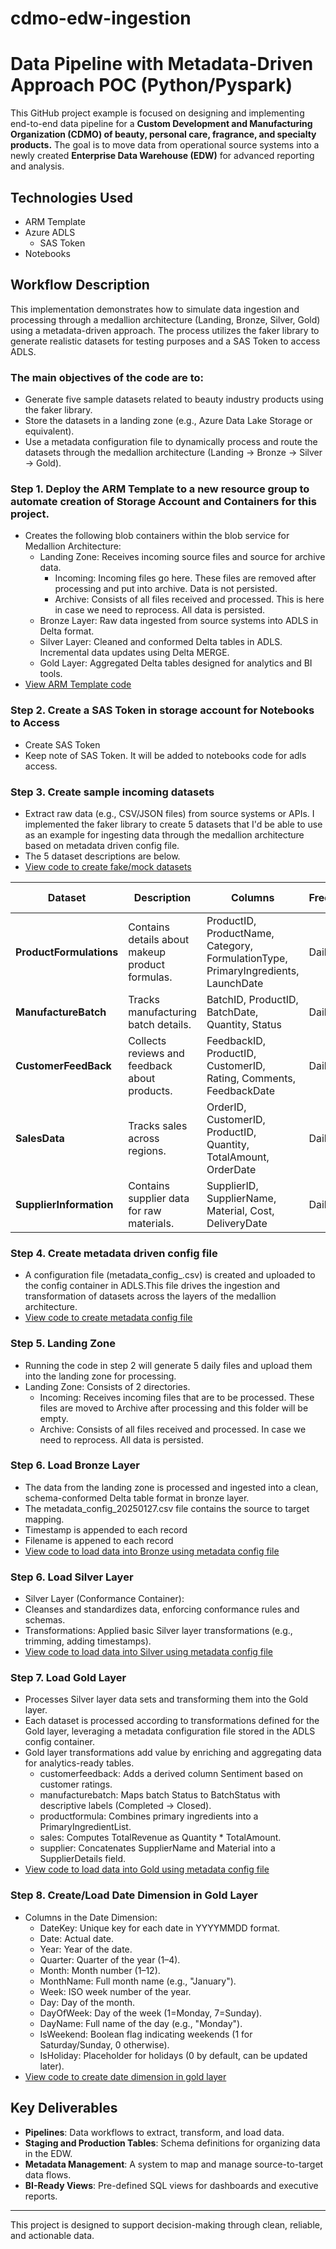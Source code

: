 # cdmo-edw-ingestion
# Data Pipeline with Metadata-Driven Approach POC  (Python/Pyspark)

This GitHub project example is focused on designing and implementing end-to-end data pipeline for a **Custom Development and Manufacturing Organization (CDMO) of beauty, personal care, fragrance, and specialty products.** The goal is to move data from operational source systems into a newly created **Enterprise Data Warehouse (EDW)** for advanced reporting and analysis. 

## Technologies Used
- ARM Template
- Azure ADLS
  - SAS Token
- Notebooks

## Workflow Description
This implementation demonstrates how to simulate data ingestion and processing through a medallion architecture (Landing, Bronze, Silver, Gold) using a metadata-driven approach. The process utilizes the faker library to generate realistic datasets for testing purposes and a SAS Token to access ADLS.

### The main objectives of the code are to:
- Generate five sample datasets related to beauty industry products using the faker library.
- Store the datasets in a landing zone (e.g., Azure Data Lake Storage or equivalent).
- Use a metadata configuration file to dynamically process and route the datasets through the medallion architecture (Landing → Bronze → Silver → Gold).

### Step 1. Deploy the ARM Template to a new resource group to automate creation of Storage Account and Containers for this project.
- Creates the following blob containers within the blob service for Medallion Architecture:
  - Landing Zone: Receives incoming source files and source for archive data. 
      - Incoming: Incoming files go here. These files are removed after processing and put into archive. Data is not persisted.
      - Archive: Consists of all files received and processed. This is here in case we need to reprocess.  All data is persisted.
  - Bronze Layer: Raw data ingested from source systems into ADLS in Delta format.  
  - Silver Layer: Cleaned and conformed Delta tables in ADLS. Incremental data updates using Delta MERGE.
  - Gold Layer: Aggregated Delta tables designed for analytics and BI tools.
- [View ARM Template code](https://github.com/tonyjacobscloudpro/cdmo-edw-ingestion/blob/main/00_arm_template_create_infrastructure.json)

### Step 2. Create a SAS Token in storage account for Notebooks to Access
- Create SAS Token
- Keep note of SAS Token. It will be added to notebooks code for adls access.

### Step 3. Create sample incoming datasets
- Extract raw data (e.g., CSV/JSON files) from source systems or APIs.  I implemented the faker library to create 5 datasets that I'd be able to use as an example for ingesting data through the medallion architecture based on metadata driven config file.
- The 5 dataset descriptions are below.
- [View code to create fake/mock datasets](https://github.com/tonyjacobscloudpro/cdmo-edw-ingestion/blob/main/01-cdmo-datasets-creation.ipynb)
  
| Dataset              | Description                             | Columns                                                                                          | Frequency | File Format | File Naming Example                   |
|----------------------|-----------------------------------------|--------------------------------------------------------------------------------------------------|-----------|-------------|---------------------------------------|
| **ProductFormulations** | Contains details about makeup product formulas. | ProductID, ProductName, Category, FormulationType, PrimaryIngredients, LaunchDate               | Daily    | csv         | `productformula_20250126_081617.csv`  |
| **ManufactureBatch** | Tracks manufacturing batch details.     | BatchID, ProductID, BatchDate, Quantity, Status                                                 | Daily     | csv         | `manufacturebatch_20250126_081617.csv`|
| **CustomerFeedBack** | Collects reviews and feedback about products. | FeedbackID, ProductID, CustomerID, Rating, Comments, FeedbackDate                               |   Daily     | csv         | customerfeedback_20250126_081617.csv                                   |
| **SalesData**        | Tracks sales across regions.            | OrderID, CustomerID, ProductID, Quantity, TotalAmount, OrderDate                                | Daily       | csv         | sales_20250126_081617.csv                                 |
| **SupplierInformation** | Contains supplier data for raw materials. | SupplierID, SupplierName, Material, Cost, DeliveryDate                                          | Daily       | csv         | supplier_20250126_081617.csv                                  |

 ### Step 4. Create metadata driven config file
- A configuration file (metadata_config_<date>.csv) is created and uploaded to the config container in ADLS.This file drives the ingestion and transformation of datasets across the layers of the medallion architecture.
- [View code to create metadata config file](https://github.com/tonyjacobscloudpro/cdmo-edw-ingestion/blob/main/02-create-metadata-driven-config-file.ipynb)

### Step 5. Landing Zone
- Running the code in step 2 will generate 5 daily files and upload them into the landing zone for processing.
- Landing Zone: Consists of 2 directories.  
  - Incoming: Receives incoming files that are to be processed. These files are moved to Archive after processing and this folder will be empty.
  - Archive: Consists of all files received and processed. In case we need to reprocess.  All data is persisted.

### Step 6. Load Bronze Layer
- The data from the landing zone is processed and ingested into a clean, schema-conformed Delta table format in bronze layer.
- The metadata_config_20250127.csv file contains the source to target mapping.
- Timestamp is appended to each record
- Filename is appened to each record
- [View code to load data into Bronze using metadata config file](https://github.com/tonyjacobscloudpro/cdmo-edw-ingestion/blob/main/03-load-bronze-layer.ipynbb)

### Step 6. Load Silver Layer
- Silver Layer (Conformance Container):
- Cleanses and standardizes data, enforcing conformance rules and schemas.
- Transformations: Applied basic Silver layer transformations (e.g., trimming, adding timestamps).
- [View code to load data into Silver using metadata config file](https://github.com/tonyjacobscloudpro/cdmo-edw-ingestion/blob/main/notebooks/04-load-silver-layer.ipynb)

### Step 7. Load Gold Layer
- Processes Silver layer data sets and transforming them into the Gold layer.
- Each dataset is processed according to transformations defined for the Gold layer, leveraging a metadata configuration file stored in the ADLS config container.
- Gold layer transformations add value by enriching and aggregating data for analytics-ready tables.
	- customerfeedback: Adds a derived column Sentiment based on customer ratings.
	- manufacturebatch: Maps batch Status to BatchStatus with descriptive labels (Completed -> Closed).
	- productformula: Combines primary ingredients into a PrimaryIngredientList.
	- sales: Computes TotalRevenue as Quantity * TotalAmount.
	- supplier: Concatenates SupplierName and Material into a SupplierDetails field.
- [View code to load data into Gold using metadata config file]()
  
### Step 8. Create/Load Date Dimension in Gold Layer
- Columns in the Date Dimension:
	- DateKey: Unique key for each date in YYYYMMDD format.
	- Date: Actual date.
	- Year: Year of the date.
	- Quarter: Quarter of the year (1–4).
	- Month: Month number (1–12).
	- MonthName: Full month name (e.g., "January").
	- Week: ISO week number of the year.
	- Day: Day of the month.
	- DayOfWeek: Day of the week (1=Monday, 7=Sunday).
	- DayName: Full name of the day (e.g., "Monday").
	- IsWeekend: Boolean flag indicating weekends (1 for Saturday/Sunday, 0 otherwise).
	- IsHoliday: Placeholder for holidays (0 by default, can be updated later).
 - [View code to create date dimension in gold layer](https://github.com/tonyjacobscloudpro/cdmo-edw-ingestion/blob/main/notebooks/06-load-gold-layer.ipynb)

## Key Deliverables
- **Pipelines**: Data workflows to extract, transform, and load data.
- **Staging and Production Tables**: Schema definitions for organizing data in the EDW.
- **Metadata Management**: A system to map and manage source-to-target data flows.
- **BI-Ready Views**: Pre-defined SQL views for dashboards and executive reports.

---

This project is designed to support decision-making through clean, reliable, and actionable data.
